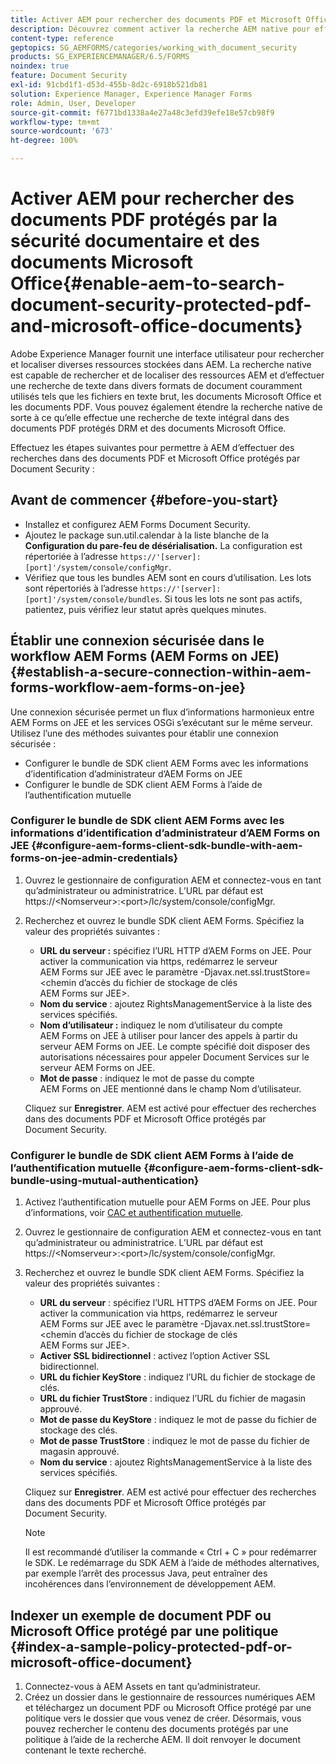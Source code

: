 ```yaml
---
title: Activer AEM pour rechercher des documents PDF et Microsoft Office protégés par la sécurité des documents
description: Découvrez comment activer la recherche AEM native pour effectuer une recherche de texte intégral sur des documents PDF protégés par DRM.
content-type: reference
geptopics: SG_AEMFORMS/categories/working_with_document_security
products: SG_EXPERIENCEMANAGER/6.5/FORMS
noindex: true
feature: Document Security
exl-id: 91cbd1f1-d53d-455b-8d2c-6918b521db81
solution: Experience Manager, Experience Manager Forms
role: Admin, User, Developer
source-git-commit: f6771bd1338a4e27a48c3efd39efe18e57cb98f9
workflow-type: tm+mt
source-wordcount: '673'
ht-degree: 100%

---
```


# Activer AEM pour rechercher des documents PDF protégés par la sécurité documentaire et des documents Microsoft Office{#enable-aem-to-search-document-security-protected-pdf-and-microsoft-office-documents}

Adobe Experience Manager fournit une interface utilisateur pour rechercher et localiser diverses ressources stockées dans AEM. La recherche native est capable de rechercher et de localiser des ressources AEM et d’effectuer une recherche de texte dans divers formats de document couramment utilisés tels que les fichiers en texte brut, les documents Microsoft Office et les documents PDF. Vous pouvez également étendre la recherche native de sorte à ce qu’elle effectue une recherche de texte intégral dans des documents PDF protégés DRM et des documents Microsoft Office.

Effectuez les étapes suivantes pour permettre à AEM d’effectuer des recherches dans des documents PDF et Microsoft Office protégés par Document Security :

## Avant de commencer {#before-you-start}

* Installez et configurez AEM Forms Document Security.
* Ajoutez le package sun.util.calendar à la liste blanche de la **Configuration du pare-feu de désérialisation.** La configuration est répertoriée à l’adresse `https://'[server]:[port]'/system/console/configMgr`.
* Vérifiez que tous les bundles AEM sont en cours d’utilisation. Les lots sont répertoriés à l’adresse `https://'[server]:[port]'/system/console/bundles`. Si tous les lots ne sont pas actifs, patientez, puis vérifiez leur statut après quelques minutes.

## Établir une connexion sécurisée dans le workflow AEM Forms (AEM Forms on JEE) {#establish-a-secure-connection-within-aem-forms-workflow-aem-forms-on-jee}

Une connexion sécurisée permet un flux d’informations harmonieux entre AEM Forms on JEE et les services OSGi s’exécutant sur le même serveur. Utilisez l’une des méthodes suivantes pour établir une connexion sécurisée :

* Configurer le bundle de SDK client AEM Forms avec les informations d’identification d’administrateur d’AEM Forms on JEE
* Configurer le bundle de SDK client AEM Forms à l’aide de l’authentification mutuelle

### Configurer le bundle de SDK client AEM Forms avec les informations d’identification d’administrateur d’AEM Forms on JEE {#configure-aem-forms-client-sdk-bundle-with-aem-forms-on-jee-admin-credentials}

1. Ouvrez le gestionnaire de configuration AEM et connectez-vous en tant qu’administrateur ou administratrice. L’URL par défaut est https://&lt;Nomserveur>:&lt;port>/lc/system/console/configMgr.
1. Recherchez et ouvrez le bundle SDK client AEM Forms. Spécifiez la valeur des propriétés suivantes :

   * **URL du serveur :** spécifiez l’URL HTTP d’AEM Forms on JEE. Pour activer la communication via https, redémarrez le serveur AEM Forms sur JEE avec le paramètre -Djavax.net.ssl.trustStore=&lt;chemin dʼaccès du fichier de stockage de clés AEM Forms sur JEE>.
   * **Nom du service** : ajoutez RightsManagementService à la liste des services spécifiés.
   * **Nom d’utilisateur :** indiquez le nom d’utilisateur du compte AEM Forms on JEE à utiliser pour lancer des appels à partir du serveur AEM Forms on JEE. Le compte spécifié doit disposer des autorisations nécessaires pour appeler Document Services sur le serveur AEM Forms on JEE.
   * **Mot de passe** : indiquez le mot de passe du compte AEM Forms on JEE mentionné dans le champ Nom d’utilisateur.

   Cliquez sur **Enregistrer**. AEM est activé pour effectuer des recherches dans des documents PDF et Microsoft Office protégés par Document Security.

### Configurer le bundle de SDK client AEM Forms à l’aide de l’authentification mutuelle {#configure-aem-forms-client-sdk-bundle-using-mutual-authentication}

1. Activez l’authentification mutuelle pour AEM Forms on JEE. Pour plus d’informations, voir [CAC et authentification mutuelle](https://helpx.adobe.com/fr/livecycle/kb/cac-mutual-authentication.html).
1. Ouvrez le gestionnaire de configuration AEM et connectez-vous en tant qu’administrateur ou administratrice. L’URL par défaut est https://&lt;Nomserveur>:&lt;port>/lc/system/console/configMgr.
1. Recherchez et ouvrez le bundle SDK client AEM Forms. Spécifiez la valeur des propriétés suivantes :

   * **URL du serveur** : spécifiez l’URL HTTPS d’AEM Forms on JEE. Pour activer la communication via https, redémarrez le serveur AEM Forms sur JEE avec le paramètre -Djavax.net.ssl.trustStore=&lt;chemin dʼaccès du fichier de stockage de clés AEM Forms sur JEE>.
   * **Activer SSL bidirectionnel** : activez l’option Activer SSL bidirectionnel.
   * **URL du fichier KeyStore** : indiquez l’URL du fichier de stockage de clés.
   * **URL du fichier TrustStore** : indiquez l’URL du fichier de magasin approuvé.
   * **Mot de passe du KeyStore** : indiquez le mot de passe du fichier de stockage des clés.
   * **Mot de passe TrustStore** : indiquez le mot de passe du fichier de magasin approuvé.
   * **Nom du service** : ajoutez RightsManagementService à la liste des services spécifiés.

   Cliquez sur **Enregistrer**. AEM est activé pour effectuer des recherches dans des documents PDF et Microsoft Office protégés par Document Security.

   >[!NOTE]
   >
   > Il est recommandé d’utiliser la commande « Ctrl + C » pour redémarrer le SDK. Le redémarrage du SDK AEM à l’aide de méthodes alternatives, par exemple l’arrêt des processus Java, peut entraîner des incohérences dans l’environnement de développement AEM.

## Indexer un exemple de document PDF ou Microsoft Office protégé par une politique {#index-a-sample-policy-protected-pdf-or-microsoft-office-document}

1. Connectez-vous à AEM Assets en tant qu’administrateur.
1. Créez un dossier dans le gestionnaire de ressources numériques AEM et téléchargez un document PDF ou Microsoft Office protégé par une politique vers le dossier que vous venez de créer. Désormais, vous pouvez rechercher le contenu des documents protégés par une politique à l’aide de la recherche AEM. Il doit renvoyer le document contenant le texte recherché.
